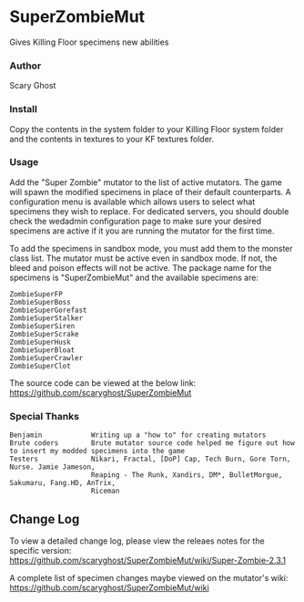 SuperZombieMut
==================
Gives Killing Floor specimens new abilities

### Author
Scary Ghost

### Install
Copy the contents in the system folder to your Killing Floor system folder and the contents in textures to your KF 
textures folder.

### Usage
Add the "Super Zombie" mutator to the list of active mutators.  The game will spawn the modified specimens in place of 
their default counterparts.  A configuration menu is available which allows users to select what specimens they wish to 
replace.  For dedicated servers, you should double check the wedadmin configuration page to make sure your desired 
specimens are active if it you are running the mutator for the first time.

To add the specimens in sandbox mode, you must add them to the monster class list.  The mutator must be active even in 
sandbox mode.  If not, the bleed and poison effects will not be active.  The package name for the specimens is 
"SuperZombieMut" and the available specimens are:

    ZombieSuperFP
    ZombieSuperBoss
    ZombieSuperGorefast
    ZombieSuperStalker
    ZombieSuperSiren
    ZombieSuperScrake
    ZombieSuperHusk
    ZombieSuperBloat
    ZombieSuperCrawler
    ZombieSuperClot

The source code can be viewed at the below link:  
https://github.com/scaryghost/SuperZombieMut

### Special Thanks
    Benjamin            Writing up a "how to" for creating mutators
    Brute coders        Brute mutator source code helped me figure out how to insert my modded specimens into the game
    Testers             Nikari, Fractal, [DoP] Cap, Tech Burn, Gore Torn, Nurse. Jamie Jameson, 
                        Reaping - The Runk, Xandirs, DM*, BulletMorgue, Sakumaru, Fang.HD, AnTrix, 
                        Riceman

## Change Log
To view a detailed change log, please view the releaes notes for the specific version:  
https://github.com/scaryghost/SuperZombieMut/wiki/Super-Zombie-2.3.1

A complete list of specimen changes maybe viewed on the mutator's wiki:  
https://github.com/scaryghost/SuperZombieMut/wiki
